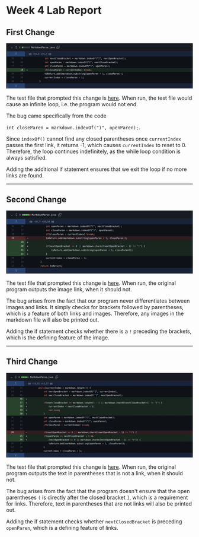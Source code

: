 # Week 4 Lab Report

## First Change

![Image](image1.png)

The test file that prompted this change is [here](https://github.com/aaron-truong/markdown-parse/blob/main/breaking-test-file.md). When run, the test file would cause an infinite loop, i.e. the program would not end.

The bug came specifically from the code 

`int closeParen = markdown.indexOf(")", openParen);`. 

Since `indexOf()` cannot find any closed parentheses once `currentIndex` passes the first link, it returns -1, which causes `currentIndex` to reset to 0. Therefore, the loop continues indefinitely, as the while loop condition is always satisfied.

Adding the additional if statement ensures that we exit the loop if no more links are found.
___
## Second Change

![Image](image2.png)

The test file that prompted this change is [here](https://github.com/aaron-truong/markdown-parse/blob/main/breaking-test-file2.md). When run, the original program outputs the image link, when it should not.

The bug arises from the fact that our program never differentiates between images and links. It simply checks for brackets followed by parentheses, which is a feature of both links and images. Therefore, any images in the markdown file will also be printed out.

Adding the if statement checks whether there is a `!` preceding the brackets, which is the defining feature of the image.
___
## Third Change

![Image](image3.png)

The test file that prompted this change is [here](https://github.com/aaron-truong/markdown-parse/blob/main/breaking-test-file3.md). When run, the original program outputs the text in parentheses that is not a link, when it should not.

The bug arises from the fact that the program doesn't ensure that the open parentheses `(` is directly after the closed bracket `]`, which is a requirement for links. Therefore, text in parentheses that are not links will also be printed out.

Adding the if statement checks whether `nextClosedBracket` is preceding `openParen`, which is a defining feature of links.